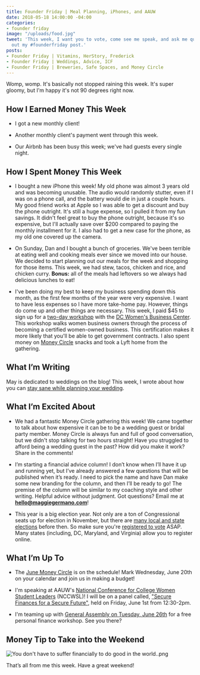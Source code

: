 ```yaml
---
title: Founder Friday | Meal Planning, iPhones, and AAUW
date: 2018-05-18 14:00:00 -04:00
categories:
- founder friday
image: "/uploads/food.jpg"
tweet: 'This week, I want you to vote, come see me speak, and ask me questions! Check
  out my #founderfriday post.'
posts:
- Founder Friday | Vitamins, HerStory, Frederick
- Founder Friday | Weddings, Advice, ICF
- Founder Friday | Breweries, Safe Spaces, and Money Circle
---
```


Womp, womp. It's basically not stopped raining this week. It's super gloomy, but I'm happy it's not 90 degrees right now. 

## How I Earned Money This Week

* I got a new monthly client!

* Another monthly client's payment went through this week.

* Our Airbnb has been busy this week; we've had guests every single night.

## How I Spent Money This Week

* I bought a new iPhone this week! My old phone was almost 3 years old and was becoming unusable. The audio would randomly stutter, even if I was on a phone call, and the battery would die in just a couple hours. My good friend works at Apple so I was able to get a discount and buy the phone outright. It's still a huge expense, so I pulled it from my fun savings. It didn't feel great to buy the phone outright, because it's so expensive, but I'll actually save over $200 compared to paying the monthly installment for it. I also had to get a new case for the phone, as my old one covered up the camera.

* On Sunday, Dan and I bought a bunch of groceries. We've been terrible at eating well and cooking meals ever since we moved into our house. We decided to start planning out our meals for the week and shopping for those items. This week, we had stew, tacos, chicken and rice, and chicken curry. **Bonus:** all of the meals had leftovers so we always had delicious lunches to eat!

* I've been doing my best to keep my business spending down this month, as the first few months of the year were very expensive. I want to have less expenses so I have more take-home pay. However, things do come up and other things are necessary. This week, I paid $45 to sign up for a [two-day workshop](https://www.eventbrite.com/e/wosb-working-group-program-tickets-44557873800) with the [DC Women's Business Center](http://dcwbc.org/). This workshop walks women business owners through the process of becoming a certified women-owned business. This certification makes it more likely that you'll be able to get government contracts. I also spent money on [Money Circle](http://www.maggiegermano.com/moneycircle) snacks and took a Lyft home from the gathering.

## What I’m Writing

May is dedicated to weddings on the blog! This week, I wrote about how you can [stay sane while planning your wedding](https://www.maggiegermano.com/blog/how-to-plan-a-wedding-and-stay-sane/).

## What I’m Excited About

* We had a fantastic Money Circle gathering this week! We came together to talk about how expensive it can be to be a wedding guest or bridal party member. Money Circle is always fun and full of good conversation, but we didn't stop talking for two hours straight! Have you struggled to afford being a wedding guest in the past? How did you make it work? Share in the comments!

* I’m starting a financial advice column! I don’t know when I’ll have it up and running yet, but I’ve already answered a few questions that will be published when it’s ready. I need to pick the name and have Dan make some new branding for the column, and then I’ll be ready to go! The premise of the column will be similar to my coaching style and other writing. Helpful advice without judgment. Got questions? Email me at **[hello@maggiegermano.com](mailto:hello@maggiegermano.com)**!

* This year is a big election year. Not only are a ton of Congressional seats up for election in November, but there are [many local and state elections](https://www.usa.gov/midterm-state-and-local-elections) before then. So make sure you're [registered to vote](https://vote.gov/) ASAP. Many states (including, DC, Maryland, and Virginia) allow you to register online. 

## What I’m Up To

* The [June Money Circle](https://www.maggiegermano.com/events/how-to-make-a-budget/) is on the schedule! Mark Wednesday, June 20th on your calendar and join us in making a budget!

* I'm speaking at AAUW's [National Conference for College Women Student Leaders](https://www.nccwsl.org/) (NCCWSL)! I will be on a panel called, ["Secure Finances for a Secure Future"](https://www.nccwsl.org/about/workshops/), held on Friday, June 1st from 12:30-2pm.

* I'm teaming up with [General Assembly on Tuesday, June 26th](https://generalassemb.ly/education/mo-money-mo-worries-get-financially-savvy-in-2018/washington-dc/49127) for a free personal finance workshop. See you there?

## Money Tip to Take into the Weekend

![You don't have to suffer financially to do good in the world..png](/uploads/You%20don't%20have%20to%20suffer%20financially%20to%20do%20good%20in%20the%20world..png)

That’s all from me this week. Have a great weekend!
